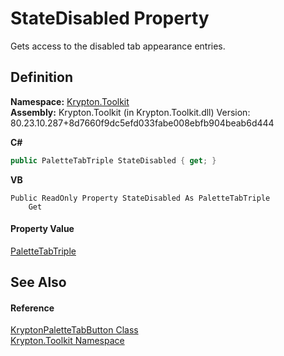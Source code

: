 # StateDisabled Property


Gets access to the disabled tab appearance entries.



## Definition
**Namespace:** <a href="79d2eac2-21f4-54ff-7552-b20c33c30600.md">Krypton.Toolkit</a>  
**Assembly:** Krypton.Toolkit (in Krypton.Toolkit.dll) Version: 80.23.10.287+8d7660f9dc5efd033fabe008ebfb904beab6d444

**C#**
``` C#
public PaletteTabTriple StateDisabled { get; }
```
**VB**
``` VB
Public ReadOnly Property StateDisabled As PaletteTabTriple
	Get
```



#### Property Value
<a href="84d71f96-d140-530c-6444-5bdbf879c919.md">PaletteTabTriple</a>

## See Also


#### Reference
<a href="d2cabb84-98fc-d1e9-e5d6-a53e786e29fe.md">KryptonPaletteTabButton Class</a>  
<a href="79d2eac2-21f4-54ff-7552-b20c33c30600.md">Krypton.Toolkit Namespace</a>  
